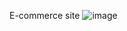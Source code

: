 E-commerce site
![image](https://github.com/user-attachments/assets/fb6db2bd-206f-4656-b897-8458af196a8d)
